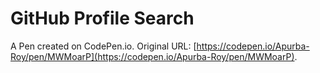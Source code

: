 # GitHub Profile Search

A Pen created on CodePen.io. Original URL: [https://codepen.io/Apurba-Roy/pen/MWMoarP](https://codepen.io/Apurba-Roy/pen/MWMoarP).
